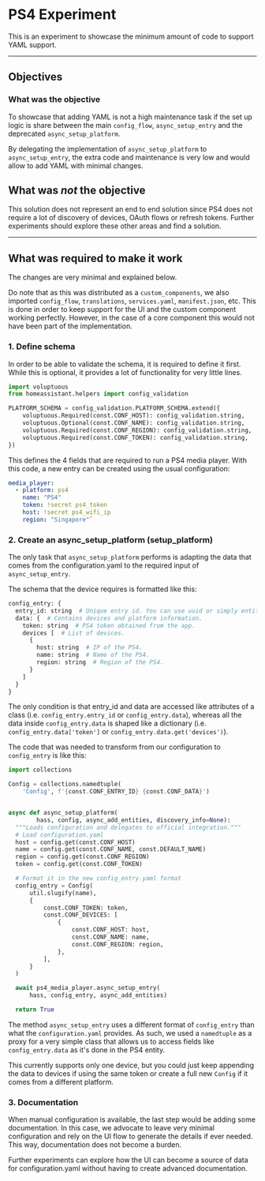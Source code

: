 # PS4 Experiment

This is an experiment to showcase the minimum amount of code to support YAML support.

---

## Objectives

### What was the objective

To showcase that adding YAML is not a high maintenance task if the set up logic is share between the main `config_flow`, `async_setup_entry` and the deprecated `async_setup_platform`.

By delegating the implementation of `async_setup_platform` to `async_setup_entry`, the extra code and maintenance is very low and would allow to add YAML with minimal changes.

## What was *not* the objective

This solution does not represent an end to end solution since PS4 does not require a lot of discovery of devices, OAuth flows or refresh tokens. Further experiments should explore these other areas and find a solution.

---

## What was required to make it work

The changes are very minimal and explained below.

Do note that as this was distributed as a `custom_components`, we also imported `config_flow`, `translations`, `services.yaml`, `manifest.json`, etc. This is done in order to keep support for the UI and the custom component working perfectly. However, in the case of a core component this would not have been part of the implementation.

### 1. Define schema

In order to be able to validate the schema, it is required to define it first. While this is optional, it provides a lot of functionality for very little lines.

```python
import voluptuous
from homeassistant.helpers import config_validation

PLATFORM_SCHEMA = config_validation.PLATFORM_SCHEMA.extend({
    voluptuous.Required(const.CONF_HOST): config_validation.string,
    voluptuous.Optional(const.CONF_NAME): config_validation.string,
    voluptuous.Required(const.CONF_REGION): config_validation.string,
    voluptuous.Required(const.CONF_TOKEN): config_validation.string,
})
```

This defines the 4 fields that are required to run a PS4 media player. With this code, a new entry can be created using the usual configuration:

```yaml
media_player:
  - platform: ps4
    name: "PS4"
    token: !secret ps4_token
    host: !secret ps4_wifi_ip
    region: "Singapore"`
```

### 2. Create an async_setup_platform (setup_platform)

The only task that `async_setup_platform` performs is adapting the data that comes from the configuration.yaml to the required input of `async_setup_entry`.

The schema that the device requires is formatted like this:

```python
config_entry: {
  entry_id: string  # Unique entry id. You can use uuid or simply entity id as it's unique.
  data: {  # Contains devices and platform information.
    token: string  # PS4 token obtained from the app.
    devices [  # List of devices.
      {
        host: string  # IP of the PS4.
        name: string  # Name of the PS4.
        region: string  # Region of the PS4.
      }
    ]
  }
}
```

The only condition is that entry_id and data are accessed like attributes of a class (i.e. `config_entry.entry_id` or `config_entry.data`), whereas all the data inside `config_entry.data` is shaped like a dictionary (i.e. `config_entry.data['token']` or `config_entry.data.get('devices')`).

The code that was needed to transform from our configuration to `config_entry` is like this:

```python
import collections

Config = collections.namedtuple(
    'Config', f'{const.CONF_ENTRY_ID} {const.CONF_DATA}')


async def async_setup_platform(
        hass, config, async_add_entities, discovery_info=None):
  """Loads configuration and delegates to official integration."""
  # Load configuration.yaml
  host = config.get(const.CONF_HOST)
  name = config.get(const.CONF_NAME, const.DEFAULT_NAME)
  region = config.get(const.CONF_REGION)
  token = config.get(const.CONF_TOKEN)

  # Format it in the new config_entry.yaml format
  config_entry = Config(
      util.slugify(name),
      {
          const.CONF_TOKEN: token,
          const.CONF_DEVICES: [
              {
                  const.CONF_HOST: host,
                  const.CONF_NAME: name,
                  const.CONF_REGION: region,
              },
          ],
      }
  )

  await ps4_media_player.async_setup_entry(
      hass, config_entry, async_add_entities)

  return True
```

The method `async_setup_entry` uses a different format of `config_entry` than what the `configuration.yaml` provides. As such, we used a `namedtuple` as a proxy for a very simple class that allows us to access fields like `config_entry.data` as it's done in the PS4 entity.

This currently supports only one device, but you could just keep appending the data to devices if using the same token or create a full new `Config` if it comes from a different platform.

### 3. Documentation

When manual configuration is available, the last step would be adding some documentation. In this case, we advocate to leave very minimal configuration and rely on the UI flow to generate the details if ever needed. This way, documentation does not become a burden.

Further experiments can explore how the UI can become a source of data for configuration.yaml without having to create advanced documentation.
